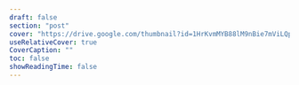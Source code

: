```yaml
---
draft: false
section: "post"
cover: "https://drive.google.com/thumbnail?id=1HrKvmMYB88lM9nBie7mViLQpjvllEbTB"
useRelativeCover: true
CoverCaption: ""
toc: false
showReadingTime: false
---
```

